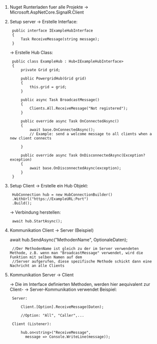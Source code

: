 1. Nuget Runterladen fuer alle Projekte
    -> Microsoft.AspNetCore.SignalR.Client

2. Setup server
    -> Erstelle Interface:

        public interface IExampleHubInterface
        {
            Task ReceiveMessage(string message);
        }

    -> Erstelle Hub Class:

        public class ExampleHub : Hub<IExampleHubInterface>
        {
            private Grid grid;

            public PowergridHub(Grid grid)
            {
                this.grid = grid;
            }

            public async Task BroadcastMessage()
            {
                Clients.All.ReceiveMessage("Not registered");
            }

            public override async Task OnConnectedAsync()
            {
                await base.OnConnectedAsync();
                // Example: send a welcome message to all clients when a new client connects
                
            }

            public override async Task OnDisconnectedAsync(Exception? exception)
            {
                await base.OnDisconnectedAsync(exception);
            }
        }

       

2. Setup Client
    -> Erstelle ein Hub Objekt:

        HubConnection hub = new HubConnectionBuilder()
        .WithUrl("https://ExampleURL:Port")
        .Build();

    -> Verbindung herstellen:

        await hub.StartAsync();

3. Kommunikation Client -> Server (Beispiel)

    await hub.SendAsync("MethodenName", OptionaleDaten);

        //Der MethodenName ist gleich zu der im Server verwendeten Methode, z.B. wenn man "BroadcastMessage" verwendet, wird die Funktion mit selben Namen auf dem
        //Server aufgerufen, diese spezifische Methode schickt dann eine Nachricht an alle Clients

4. Kommunikation Server -> Client

    -> Die im Interface definierten Methoden, werden hier aequivalent zur Client- -> Server-Kommunikation verwendet
       Beispiel:

        Server: 

            Client.[Option].ReceiveMessage(Daten);

            //Option: "All", "Caller",...

        Client (Listener):

            hub.on<string>("ReceiveMessage", 
              message => Console.WriteLine(message));
            
                
           